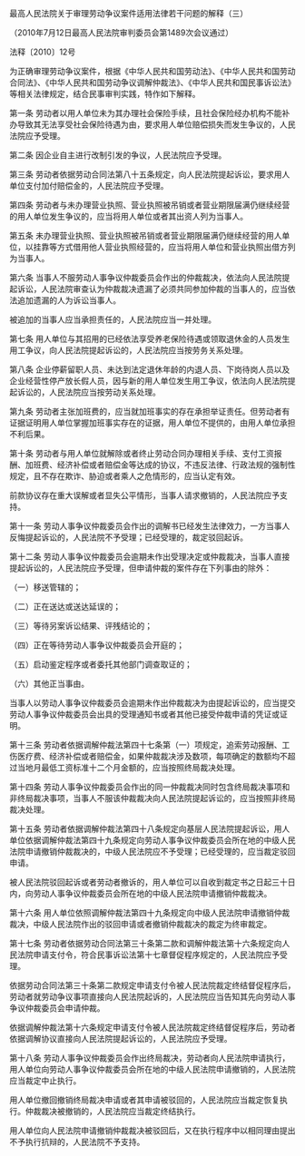 最高人民法院关于审理劳动争议案件适用法律若干问题的解释（三）

（2010年7月12日最高人民法院审判委员会第1489次会议通过）

法释〔2010〕12号

为正确审理劳动争议案件，根据《中华人民共和国劳动法》、《中华人民共和国劳动合同法》、《中华人民共和国劳动争议调解仲裁法》、《中华人民共和国民事诉讼法》等相关法律规定，结合民事审判实践，特作如下解释。

第一条 劳动者以用人单位未为其办理社会保险手续，且社会保险经办机构不能补办导致其无法享受社会保险待遇为由，要求用人单位赔偿损失而发生争议的，人民法院应予受理。

第二条 因企业自主进行改制引发的争议，人民法院应予受理。

第三条 劳动者依据劳动合同法第八十五条规定，向人民法院提起诉讼，要求用人单位支付加付赔偿金的，人民法院应予受理。

第四条 劳动者与未办理营业执照、营业执照被吊销或者营业期限届满仍继续经营的用人单位发生争议的，应当将用人单位或者其出资人列为当事人。

第五条 未办理营业执照、营业执照被吊销或者营业期限届满仍继续经营的用人单位，以挂靠等方式借用他人营业执照经营的，应当将用人单位和营业执照出借方列为当事人。

第六条 当事人不服劳动人事争议仲裁委员会作出的仲裁裁决，依法向人民法院提起诉讼，人民法院审查认为仲裁裁决遗漏了必须共同参加仲裁的当事人的，应当依法追加遗漏的人为诉讼当事人。

被追加的当事人应当承担责任的，人民法院应当一并处理。

第七条 用人单位与其招用的已经依法享受养老保险待遇或领取退休金的人员发生用工争议，向人民法院提起诉讼的，人民法院应当按劳务关系处理。

第八条 企业停薪留职人员、未达到法定退休年龄的内退人员、下岗待岗人员以及企业经营性停产放长假人员，因与新的用人单位发生用工争议，依法向人民法院提起诉讼的，人民法院应当按劳动关系处理。

第九条 劳动者主张加班费的，应当就加班事实的存在承担举证责任。但劳动者有证据证明用人单位掌握加班事实存在的证据，用人单位不提供的，由用人单位承担不利后果。

第十条 劳动者与用人单位就解除或者终止劳动合同办理相关手续、支付工资报酬、加班费、经济补偿或者赔偿金等达成的协议，不违反法律、行政法规的强制性规定，且不存在欺诈、胁迫或者乘人之危情形的，应当认定有效。

前款协议存在重大误解或者显失公平情形，当事人请求撤销的，人民法院应予支持。

第十一条 劳动人事争议仲裁委员会作出的调解书已经发生法律效力，一方当事人反悔提起诉讼的，人民法院不予受理；已经受理的，裁定驳回起诉。

第十二条 劳动人事争议仲裁委员会逾期未作出受理决定或仲裁裁决，当事人直接提起诉讼的，人民法院应予受理，但申请仲裁的案件存在下列事由的除外：

（一）移送管辖的；

（二）正在送达或送达延误的；

（三）等待另案诉讼结果、评残结论的；

（四）正在等待劳动人事争议仲裁委员会开庭的；

（五）启动鉴定程序或者委托其他部门调查取证的；

（六）其他正当事由。

当事人以劳动人事争议仲裁委员会逾期未作出仲裁裁决为由提起诉讼的，应当提交劳动人事争议仲裁委员会出具的受理通知书或者其他已接受仲裁申请的凭证或证明。

第十三条 劳动者依据调解仲裁法第四十七条第（一）项规定，追索劳动报酬、工伤医疗费、经济补偿或者赔偿金，如果仲裁裁决涉及数项，每项确定的数额均不超过当地月最低工资标准十二个月金额的，应当按照终局裁决处理。

第十四条 劳动人事争议仲裁委员会作出的同一仲裁裁决同时包含终局裁决事项和非终局裁决事项，当事人不服该仲裁裁决向人民法院提起诉讼的，应当按照非终局裁决处理。

第十五条 劳动者依据调解仲裁法第四十八条规定向基层人民法院提起诉讼，用人单位依据调解仲裁法第四十九条规定向劳动人事争议仲裁委员会所在地的中级人民法院申请撤销仲裁裁决的，中级人民法院应不予受理；已经受理的，应当裁定驳回申请。

被人民法院驳回起诉或者劳动者撤诉的，用人单位可以自收到裁定书之日起三十日内，向劳动人事争议仲裁委员会所在地的中级人民法院申请撤销仲裁裁决。

第十六条 用人单位依照调解仲裁法第四十九条规定向中级人民法院申请撤销仲裁裁决，中级人民法院作出的驳回申请或者撤销仲裁裁决的裁定为终审裁定。

第十七条 劳动者依据劳动合同法第三十条第二款和调解仲裁法第十六条规定向人民法院申请支付令，符合民事诉讼法第十七章督促程序规定的，人民法院应予受理。

依据劳动合同法第三十条第二款规定申请支付令被人民法院裁定终结督促程序后，劳动者就劳动争议事项直接向人民法院起诉的，人民法院应当告知其先向劳动人事争议仲裁委员会申请仲裁。

依据调解仲裁法第十六条规定申请支付令被人民法院裁定终结督促程序后，劳动者依据调解协议直接向人民法院提起诉讼的，人民法院应予受理。

第十八条 劳动人事争议仲裁委员会作出终局裁决，劳动者向人民法院申请执行，用人单位向劳动人事争议仲裁委员会所在地的中级人民法院申请撤销的，人民法院应当裁定中止执行。

用人单位撤回撤销终局裁决申请或者其申请被驳回的，人民法院应当裁定恢复执行。仲裁裁决被撤销的，人民法院应当裁定终结执行。

用人单位向人民法院申请撤销仲裁裁决被驳回后，又在执行程序中以相同理由提出不予执行抗辩的，人民法院不予支持。

